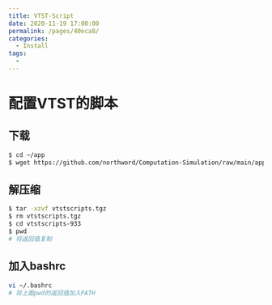 ```yaml
---
title: VTST-Script
date: 2020-11-19 17:00:00
permalink: /pages/40eca8/
categories: 
  - Install
tags: 
  - 
---
```


# 配置VTST的脚本

## 下载

```bash
$ cd ~/app
$ wget https://github.com/northword/Computation-Simulation/raw/main/app/vtstscripts.tgz
```

## 解压缩

```bash
$ tar -xzvf vtstscripts.tgz 
$ rm vtstscripts.tgz
$ cd vtstscripts-933
$ pwd
# 将返回值复制
```

## 加入bashrc

```bash
vi ~/.bashrc
# 将上面pwd的返回值加入PATH
```

